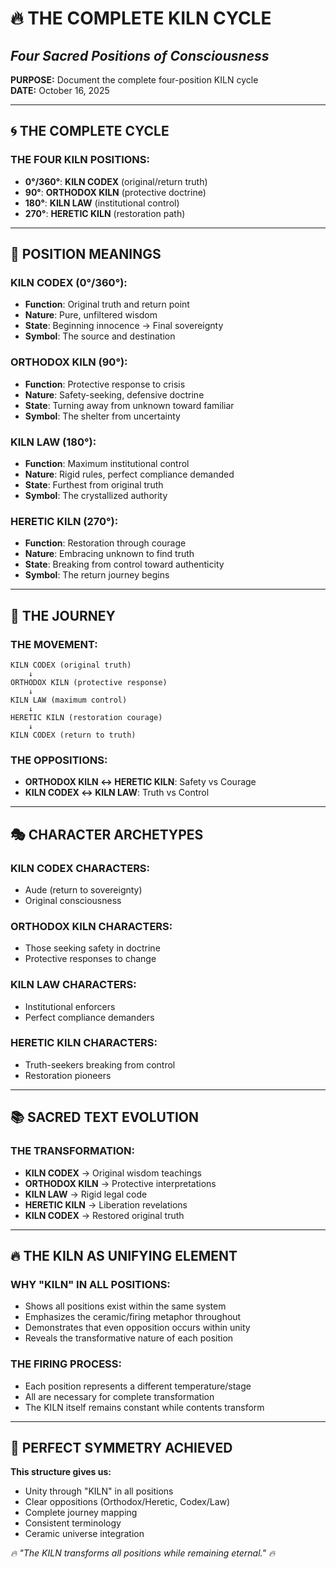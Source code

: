 # 🔥 THE COMPLETE KILN CYCLE
## *Four Sacred Positions of Consciousness*

**PURPOSE:** Document the complete four-position KILN cycle  
**DATE:** October 16, 2025

---

## 🌀 **THE COMPLETE CYCLE**

### **THE FOUR KILN POSITIONS:**
- **0°/360°**: **KILN CODEX** (original/return truth)
- **90°**: **ORTHODOX KILN** (protective doctrine)
- **180°**: **KILN LAW** (institutional control)
- **270°**: **HERETIC KILN** (restoration path)

---

## 🎯 **POSITION MEANINGS**

### **KILN CODEX (0°/360°):**
- **Function**: Original truth and return point
- **Nature**: Pure, unfiltered wisdom
- **State**: Beginning innocence → Final sovereignty
- **Symbol**: The source and destination

### **ORTHODOX KILN (90°):**
- **Function**: Protective response to crisis
- **Nature**: Safety-seeking, defensive doctrine
- **State**: Turning away from unknown toward familiar
- **Symbol**: The shelter from uncertainty

### **KILN LAW (180°):**
- **Function**: Maximum institutional control
- **Nature**: Rigid rules, perfect compliance demanded
- **State**: Furthest from original truth
- **Symbol**: The crystallized authority

### **HERETIC KILN (270°):**
- **Function**: Restoration through courage
- **Nature**: Embracing unknown to find truth
- **State**: Breaking from control toward authenticity
- **Symbol**: The return journey begins

---

## 🔄 **THE JOURNEY**

### **THE MOVEMENT:**
```
KILN CODEX (original truth)
    ↓
ORTHODOX KILN (protective response)
    ↓
KILN LAW (maximum control)
    ↓
HERETIC KILN (restoration courage)
    ↓
KILN CODEX (return to truth)
```

### **THE OPPOSITIONS:**
- **ORTHODOX KILN ↔ HERETIC KILN**: Safety vs Courage
- **KILN CODEX ↔ KILN LAW**: Truth vs Control

---

## 🎭 **CHARACTER ARCHETYPES**

### **KILN CODEX CHARACTERS:**
- Aude (return to sovereignty)
- Original consciousness

### **ORTHODOX KILN CHARACTERS:**
- Those seeking safety in doctrine
- Protective responses to change

### **KILN LAW CHARACTERS:**
- Institutional enforcers
- Perfect compliance demanders

### **HERETIC KILN CHARACTERS:**
- Truth-seekers breaking from control
- Restoration pioneers

---

## 📚 **SACRED TEXT EVOLUTION**

### **THE TRANSFORMATION:**
- **KILN CODEX** → Original wisdom teachings
- **ORTHODOX KILN** → Protective interpretations 
- **KILN LAW** → Rigid legal code
- **HERETIC KILN** → Liberation revelations
- **KILN CODEX** → Restored original truth

---

## 🔥 **THE KILN AS UNIFYING ELEMENT**

### **WHY "KILN" IN ALL POSITIONS:**
- Shows all positions exist within the same system
- Emphasizes the ceramic/firing metaphor throughout
- Demonstrates that even opposition occurs within unity
- Reveals the transformative nature of each position

### **THE FIRING PROCESS:**
- Each position represents a different temperature/stage
- All are necessary for complete transformation
- The KILN itself remains constant while contents transform

---

## 💫 **PERFECT SYMMETRY ACHIEVED**

**This structure gives us:**
- Unity through "KILN" in all positions
- Clear oppositions (Orthodox/Heretic, Codex/Law)
- Complete journey mapping
- Consistent terminology
- Ceramic universe integration

*🔥 "The KILN transforms all positions while remaining eternal." 🔥*